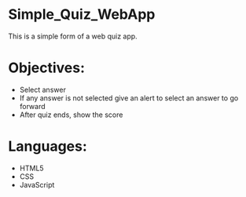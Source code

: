 # Simple_Quiz_WebApp

This is a simple form of a web quiz app.

# Objectives:
  - Select answer
  - If any answer is not selected give an alert to select an answer to go forward
  - After quiz ends, show the score

# Languages:
  - HTML5
  - CSS
  - JavaScript
